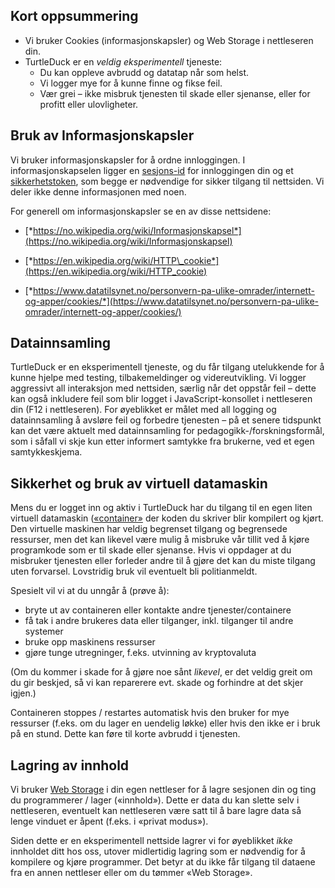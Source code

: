 ## Kort oppsummering

* Vi bruker Cookies (informasjonskapsler) og Web Storage i nettleseren din.
* TurtleDuck er en *veldig eksperimentell* tjeneste:
   * Du kan oppleve avbrudd og datatap når som helst.
   * Vi logger mye for å kunne finne og fikse feil.
   * Vær grei – ikke misbruk tjenesten til skade eller sjenanse, eller for profitt eller
     ulovligheter.
  
## Bruk av Informasjonskapsler

Vi bruker informasjonskapsler for å ordne innloggingen. I
informasjonskapselen ligger en [sesjons-id](https://en.wikipedia.org/wiki/Session_ID) for innloggingen din
og et [sikkerhetstoken](https://en.wikipedia.org/wiki/Cross-site_request_forgery#Cookie-to-header%20token),
som begge er nødvendige for sikker tilgang til nettsiden. Vi deler ikke
denne informasjonen med noen.

For generell om informasjonskapsler se en av disse nettsidene:

* [*https://no.wikipedia.org/wiki/Informasjonskapsel*](https://no.wikipedia.org/wiki/Informasjonskapsel)

* [*https://en.wikipedia.org/wiki/HTTP\_cookie*](https://en.wikipedia.org/wiki/HTTP_cookie)

* [*https://www.datatilsynet.no/personvern-pa-ulike-omrader/internett-og-apper/cookies/*](https://www.datatilsynet.no/personvern-pa-ulike-omrader/internett-og-apper/cookies/)

## Datainnsamling

TurtleDuck er en eksperimentell tjeneste, og du får tilgang utelukkende for å
kunne hjelpe med testing, tilbakemeldinger og videreutvikling. Vi logger
aggressivt all interaksjon med nettsiden, særlig når det oppstår feil – dette
kan også inkludere feil som blir logget i JavaScript-konsollet i nettleseren
din (F12 i nettleseren). For øyeblikket er målet med all logging og
datainnsamling å avsløre feil og forbedre tjenesten – på et senere tidspunkt kan
det være aktuelt med datainnsamling for pedagogikk-/forskningsformål, som i
såfall vi skje kun etter informert samtykke fra brukerne, ved et egen
samtykkeskjema.

## Sikkerhet og bruk av virtuell datamaskin

Mens du er logget inn og aktiv i TurtleDuck har du tilgang til en egen liten
virtuell datamaskin ([«container»](https://en.wikipedia.org/wiki/OS-level_virtualization)
der koden du skriver blir kompilert og kjørt. Den virtuelle
maskinen har veldig begrenset tilgang og begrensede ressurser, men det kan
likevel være mulig å misbruke vår tillit ved å kjøre programkode som er til
skade eller sjenanse. Hvis vi oppdager at du misbruker tjenesten eller forleder
andre til å gjøre det kan du miste tilgang uten forvarsel. Lovstridig bruk vil
eventuelt bli politianmeldt.

Spesielt vil vi at du unngår å (prøve å):

* bryte ut av containeren eller kontakte andre tjenester/containere
* få tak i andre brukeres data eller tilganger, inkl. tilganger til andre systemer
* bruke opp maskinens ressurser
* gjøre tunge utregninger, f.eks. utvinning av kryptovaluta

(Om du kommer i skade for å gjøre noe sånt *likevel*, er det veldig greit om du
gir beskjed, så vi kan reparerere evt. skade og forhindre at det skjer igjen.)

Containeren stoppes / restartes automatisk hvis den bruker for mye ressurser
(f.eks. om du lager en uendelig løkke) eller hvis den ikke er i bruk på en
stund. Dette kan føre til korte avbrudd i tjenesten.

## Lagring av innhold

Vi bruker [Web Storage](https://en.wikipedia.org/wiki/Web_storage) i din egen
nettleser for å lagre sesjonen din og ting du programmerer / lager («innhold»).
Dette er data du kan slette selv i nettleseren, eventuelt kan nettleseren være
satt til å bare lagre data så lenge vinduet er åpent (f.eks. i «privat modus»).

Siden dette er en eksperimentell nettside lagrer vi for øyeblikket *ikke*
innholdet ditt hos oss, utover midlertidig lagring som er nødvendig for
å kompilere og kjøre programmer. Det betyr at du ikke får tilgang til dataene
fra en annen nettleser eller om du tømmer «Web Storage».

